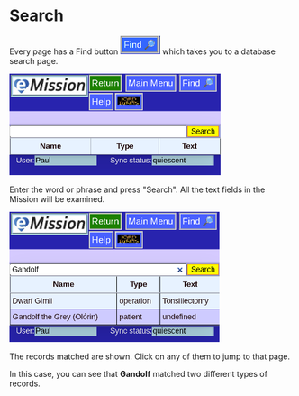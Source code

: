# Search

Every page has a Find button ![](images/Find.png) which takes you to a database search page.


![](images/SearchList.png)

Enter the word or phrase and press "Search". All the text fields in the Mission will be examined.

![](images/SearchList2.png)

The records matched are shown. Click on any of them to jump to that page.

In this case, you can see that **Gandolf** matched two different types of records.


